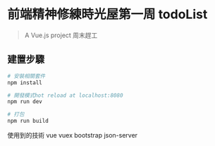 # 前端精神修練時光屋第一周 todoList

> A Vue.js project 周末趕工

## 建置步驟

``` bash
# 安裝相關套件
npm install

# 開發模式hot reload at localhost:8080
npm run dev

# 打包
npm run build

```
使用到的技術 vue vuex bootstrap json-server 
